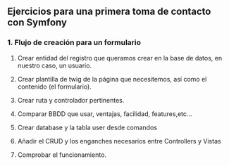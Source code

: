 ## Ejercicios para una primera toma de contacto con Symfony

###  1. Flujo de creación para un formulario

1. Crear entidad del registro que queramos crear en la base de datos, en nuestro caso, un usuario.

2. Crear plantilla de twig de la página que necesitemos, así como el contenido (el formulario).

3. Crear ruta y controlador pertinentes.

4. Comparar BBDD que usar, ventajas, facilidad, features,etc...

5. Crear database y la tabla user desde comandos

6. Añadir el CRUD y los enganches necesarios entre Controllers y Vistas

7. Comprobar el funcionamiento.